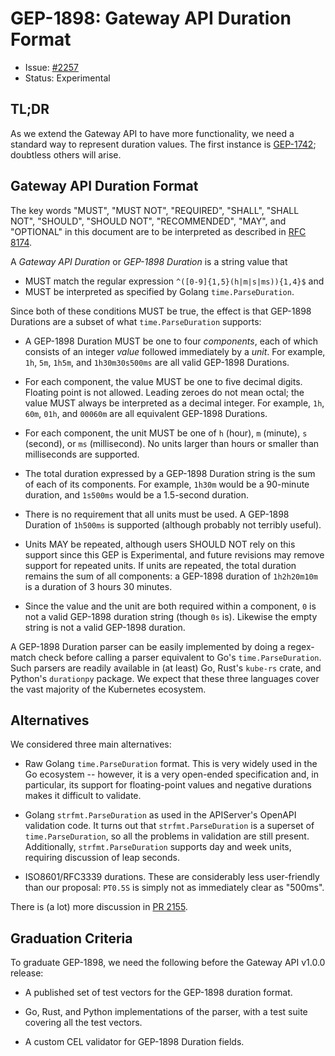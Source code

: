 # GEP-1898: Gateway API Duration Format

* Issue: [#2257](https://github.com/kubernetes-sigs/gateway-api/issues/2257)
* Status: Experimental

## TL;DR

As we extend the Gateway API to have more functionality, we need a standard
way to represent duration values. The first instance is [GEP-1742]; doubtless
others will arise.

[GEP-1742]:/geps/gep-1742

## Gateway API Duration Format

The key words "MUST", "MUST NOT", "REQUIRED", "SHALL", "SHALL NOT", "SHOULD",
"SHOULD NOT", "RECOMMENDED", "MAY", and "OPTIONAL" in this document are to be
interpreted as described in [RFC 8174].

[RFC 8174]:https://datatracker.ietf.org/doc/html/rfc8174

A _Gateway API Duration_ or _GEP-1898 Duration_ is a string value that

- MUST match the regular expression `^([0-9]{1,5}(h|m|s|ms)){1,4}$` and
- MUST be interpreted as specified by Golang `time.ParseDuration`.

Since both of these conditions MUST be true, the effect is that GEP-1898
Durations are a subset of what `time.ParseDuration` supports:

- A GEP-1898 Duration MUST be one to four _components_, each of which consists
  of an integer _value_ followed immediately by a _unit_. For example, `1h`,
  `5m`, `1h5m`, and `1h30m30s500ms` are all valid GEP-1898 Durations.

- For each component, the value MUST be one to five decimal digits. Floating
  point is not allowed. Leading zeroes do not mean octal; the value MUST
  always be interpreted as a decimal integer. For example, `1h`, `60m`, `01h`,
  and `00060m` are all equivalent GEP-1898 Durations.

- For each component, the unit MUST be one of `h` (hour), `m` (minute), `s`
  (second), or `ms` (millisecond). No units larger than hours or smaller than
  milliseconds are supported.

- The total duration expressed by a GEP-1898 Duration string is the sum of
  each of its components. For example, `1h30m` would be a 90-minute duration,
  and `1s500ms` would be a 1.5-second duration.

- There is no requirement that all units must be used. A GEP-1898 Duration of
  `1h500ms` is supported (although probably not terribly useful).

- Units MAY be repeated, although users SHOULD NOT rely on this support since
  this GEP is Experimental, and future revisions may remove support for
  repeated units. If units are repeated, the total duration remains the sum of
  all components: a GEP-1898 duration of `1h2h20m10m` is a duration of 3 hours
  30 minutes.

- Since the value and the unit are both required within a component, `0` is
  not a valid GEP-1898 duration string (though `0s` is). Likewise the empty
  string is not a valid GEP-1898 duration.

A GEP-1898 Duration parser can be easily implemented by doing a regex-match
check before calling a parser equivalent to Go's `time.ParseDuration`. Such
parsers are readily available in (at least) Go, Rust's `kube-rs` crate, and
Python's `durationpy` package. We expect that these three languages cover the
vast majority of the Kubernetes ecosystem.

## Alternatives

We considered three main alternatives:

- Raw Golang `time.ParseDuration` format. This is very widely used in the Go
  ecosystem -- however, it is a very open-ended specification and, in
  particular, its support for floating-point values and negative durations
  makes it difficult to validate.

- Golang `strfmt.ParseDuration` as used in the APIServer's OpenAPI validation
  code. It turns out that `strfmt.ParseDuration` is a superset of
  `time.ParseDuration`, so all the problems in validation are still present.
  Additionally, `strfmt.ParseDuration` supports day and week units, requiring
  discussion of leap seconds.

- ISO8601/RFC3339 durations. These are considerably less user-friendly than
  our proposal: `PT0.5S` is simply not as immediately clear as "500ms".

There is (a lot) more discussion in [PR 2155].

[PR 2155]:https://github.com/kubernetes-sigs/gateway-api/pull/2155

## Graduation Criteria

To graduate GEP-1898, we need the following before the Gateway API v1.0.0
release:

- A published set of test vectors for the GEP-1898 duration format.

- Go, Rust, and Python implementations of the parser, with a test suite
  covering all the test vectors.

- A custom CEL validator for GEP-1898 Duration fields.
